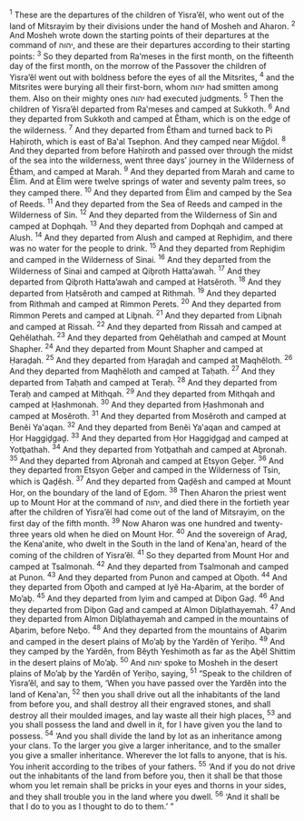 <sup>1</sup> These are the departures of the children of Yisra’ĕl, who went out of the land of Mitsrayim by their divisions under the hand of Mosheh and Aharon.
<sup>2</sup> And Mosheh wrote down the starting points of their departures at the command of יהוה, and these are their departures according to their starting points:
<sup>3</sup> So they departed from Ra‛meses in the first month, on the fifteenth day of the first month, on the morrow of the Passover the children of Yisra’ĕl went out with boldness before the eyes of all the Mitsrites,
<sup>4</sup> and the Mitsrites were burying all their first-born, whom יהוה had smitten among them. Also on their mighty ones יהוה had executed judgments.
<sup>5</sup> Then the children of Yisra’ĕl departed from Ra‛meses and camped at Sukkoth.
<sup>6</sup> And they departed from Sukkoth and camped at Ĕtham, which is on the edge of the wilderness.
<sup>7</sup> And they departed from Ĕtham and turned back to Pi Haḥiroth, which is east of Ba‛al Tsephon. And they camped near Miḡdol.
<sup>8</sup> And they departed from before Haḥiroth and passed over through the midst of the sea into the wilderness, went three days’ journey in the Wilderness of Ĕtham, and camped at Marah.
<sup>9</sup> And they departed from Marah and came to Ĕlim. And at Ĕlim were twelve springs of water and seventy palm trees, so they camped there.
<sup>10</sup> And they departed from Ĕlim and camped by the Sea of Reeds.
<sup>11</sup> And they departed from the Sea of Reeds and camped in the Wilderness of Sin.
<sup>12</sup> And they departed from the Wilderness of Sin and camped at Dophqah.
<sup>13</sup> And they departed from Dophqah and camped at Alush.
<sup>14</sup> And they departed from Alush and camped at Rephiḏim, and there was no water for the people to drink.
<sup>15</sup> And they departed from Rephiḏim and camped in the Wilderness of Sinai.
<sup>16</sup> And they departed from the Wilderness of Sinai and camped at Qiḇroth Hatta’awah.
<sup>17</sup> And they departed from Qiḇroth Hatta’awah and camped at Ḥatsĕroth.
<sup>18</sup> And they departed from Ḥatsĕroth and camped at Rithmah.
<sup>19</sup> And they departed from Rithmah and camped at Rimmon Perets.
<sup>20</sup> And they departed from Rimmon Perets and camped at Liḇnah.
<sup>21</sup> And they departed from Liḇnah and camped at Rissah.
<sup>22</sup> And they departed from Rissah and camped at Qehĕlathah.
<sup>23</sup> And they departed from Qehĕlathah and camped at Mount Shapher.
<sup>24</sup> And they departed from Mount Shapher and camped at Ḥaraḏah.
<sup>25</sup> And they departed from Ḥaraḏah and camped at Maqhĕloth.
<sup>26</sup> And they departed from Maqhĕloth and camped at Taḥath.
<sup>27</sup> And they departed from Taḥath and camped at Teraḥ.
<sup>28</sup> And they departed from Teraḥ and camped at Mithqah.
<sup>29</sup> And they departed from Mithqah and camped at Ḥashmonah.
<sup>30</sup> And they departed from Ḥashmonah and camped at Mosĕroth.
<sup>31</sup> And they departed from Mosĕroth and camped at Benĕi Ya‛aqan.
<sup>32</sup> And they departed from Benĕi Ya‛aqan and camped at Ḥor Haggiḏgaḏ.
<sup>33</sup> And they departed from Ḥor Haggiḏgaḏ and camped at Yotḇathah.
<sup>34</sup> And they departed from Yotḇathah and camped at Aḇronah.
<sup>35</sup> And they departed from Aḇronah and camped at Etsyon Geḇer.
<sup>36</sup> And they departed from Etsyon Geḇer and camped in the Wilderness of Tsin, which is Qaḏĕsh.
<sup>37</sup> And they departed from Qaḏĕsh and camped at Mount Hor, on the boundary of the land of Eḏom.
<sup>38</sup> Then Aharon the priest went up to Mount Hor at the command of יהוה, and died there in the fortieth year after the children of Yisra’ĕl had come out of the land of Mitsrayim, on the first day of the fifth month.
<sup>39</sup> Now Aharon was one hundred and twenty-three years old when he died on Mount Hor.
<sup>40</sup> And the sovereign of Araḏ, the Kena‛anite, who dwelt in the South in the land of Kena‛an, heard of the coming of the children of Yisra’ĕl.
<sup>41</sup> So they departed from Mount Hor and camped at Tsalmonah.
<sup>42</sup> And they departed from Tsalmonah and camped at Punon.
<sup>43</sup> And they departed from Punon and camped at Oḇoth.
<sup>44</sup> And they departed from Oḇoth and camped at Iyĕ Ha-Aḇarim, at the border of Mo’aḇ.
<sup>45</sup> And they departed from Iyim and camped at Diḇon Gaḏ.
<sup>46</sup> And they departed from Diḇon Gaḏ and camped at Almon Diḇlathayemah.
<sup>47</sup> And they departed from Almon Diḇlathayemah and camped in the mountains of Aḇarim, before Neḇo.
<sup>48</sup> And they departed from the mountains of Aḇarim and camped in the desert plains of Mo’aḇ by the Yardĕn of Yeriḥo.
<sup>49</sup> And they camped by the Yardĕn, from Bĕyth Yeshimoth as far as the Aḇĕl Shittim in the desert plains of Mo’aḇ.
<sup>50</sup> And יהוה spoke to Mosheh in the desert plains of Mo’aḇ by the Yardĕn of Yeriḥo, saying,
<sup>51</sup> “Speak to the children of Yisra’ĕl, and say to them, ‘When you have passed over the Yardĕn into the land of Kena‛an,
<sup>52</sup> then you shall drive out all the inhabitants of the land from before you, and shall destroy all their engraved stones, and shall destroy all their moulded images, and lay waste all their high places,
<sup>53</sup> and you shall possess the land and dwell in it, for I have given you the land to possess.
<sup>54</sup> ‘And you shall divide the land by lot as an inheritance among your clans. To the larger you give a larger inheritance, and to the smaller you give a smaller inheritance. Wherever the lot falls to anyone, that is his. You inherit according to the tribes of your fathers.
<sup>55</sup> ‘And if you do not drive out the inhabitants of the land from before you, then it shall be that those whom you let remain shall be pricks in your eyes and thorns in your sides, and they shall trouble you in the land where you dwell.
<sup>56</sup> ‘And it shall be that I do to you as I thought to do to them.’ ”
